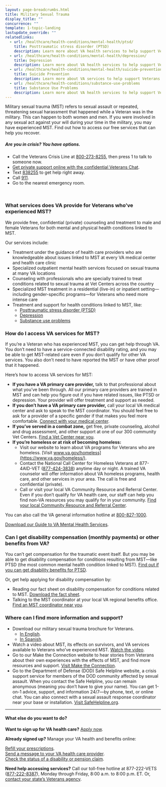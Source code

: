 ```yaml
---
layout: page-breadcrumbs.html
title: Military Sexual Trauma
display_title: ""
concurrence: ""
template: 1-topic-landing
lastupdate_override: ""
relatedlinks:
  - url: /healthcare/health-conditions/mental-health/ptsd/
    title: Posttraumatic stress disorder (PTSD)
    description: Learn more about VA health services to help support Veterans with PTSD.
  - url: /healthcare/health-conditions/mental-health/depression/
    title: Depression
    description: Learn more about VA health services to help support Veterans with depression.
  - url: /healthcare/health-conditions/mental-health/suicide-prevention/
    title: Suicide Prevention
    description: Learn more about VA services to help support Veterans at risk of suicide and their families.
  - url: /healthcare/health-conditions/substance-use-problems
    title: Substance Use Problems
    description: Learn more about VA health services to help support Veterans with substance use problems.
---
```


<div class="va-introtext">

Military sexual trauma (MST) refers to sexual assault or repeated, threatening sexual harassment that happened while a Veteran was in the military. This can happen to both women and men. If you were involved in any sexual act against your will during your time in the military, you may have experienced MST. Find out how to access our free services that can help you recover.

</div>

<div class="usa-alert usa-alert-warning va-alert">
  <div class="usa-alert-body">
	<h5>Are you in crisis? <a id="crisis-expander-link">You have options.</a></h5>
	<div id="crisis-expander-content" class="expander-content expander-content-closed">
	  <div class="expander-content-inner">
	    <ul>
	  	  <li>Call the Veterans Crisis Line at <a href="tel:+1-800-273-8255">800-273-8255</a>, then press 1 to talk to someone now.</li>
		  <li><a href="https://www.veteranscrisisline.net/ChatTermsOfService.aspx?account=Veterans%20Chat/">Get private support online with the confidential Veterans Chat</a>.</li>
		  <li>Text <a href="sms:838255">838255</a> to get help right away.</li>
		  <li>Call <a href="tel:911">911</a>.</li>
		  <li>Go to the nearest emergency room.</li>
		</ul>
	  </div>
  	</div>
  </div>
</div>

<br>

<div class="feature" markdown=“1”>

### What services does VA provide for Veterans who’ve experienced MST?

We provide free, confidential (private) counseling and treatment to male and female Veterans for both mental and physical health conditions linked to MST.

Our services include:

- Treatment under the guidance of health care providers who are knowledgeable about issues linked to MST at every VA medical center and health care clinic
- Specialized outpatient mental health services focused on sexual trauma at many VA locations
- Counseling with professionals who are specially trained to treat conditions related to sexual trauma at Vet Centers across the country
- Specialized MST treatment in a residential (live-in) or inpatient setting—including gender-specific programs—for Veterans who need more intense care
- Treatment and support for health conditions linked to MST, like:
  - [Posttraumatic stress disorder (PTSD)](/healthcare/health-conditions/mental-health/ptsd/)
  - [Depression](/healthcare/health-conditions/mental-health/depression/)
  - [Substance use problems](/healthcare/health-conditions/substance-use-problems/)

</div>

### How do I access VA services for MST? 

If you’re a Veteran who has experienced MST, you can get help through VA. You don’t need to have a service-connected disability rating, and you may be able to get MST-related care even if you don’t qualify for other VA services. You also don’t need to have reported the MST or have other proof that it happened.

Here’s how to access VA services for MST:

- **If you have a VA primary care provider,** talk to that professional about what you’ve been through. All our primary care providers are trained in MST and can help you figure out if you have related issues, like PTSD or depression. Your provider will offer treatment and support as needed.
- **If you don’t have a VA primary care provider,** call your local VA medical center and ask to speak to the MST coordinator. You should feel free to ask for a provider of a specific gender if that makes you feel more comfortable. [Connect with your medical center](https://www.va.gov/health/vamc/). 
- **If you’ve served in a combat zone,** get free, private counseling, alcohol and drug assessment, and other support at one of our 300 community Vet Centers. [Find a Vet Center near you](https://www.va.gov/directory/guide/vetcenter.asp). 
- **If you’re homeless or at risk of becoming homeless:** 
  - Visit our website to learn about VA programs for Veterans who are homeless. [Visit www.va.gov/homeless](https://www.va.gov/homeless/).
  - Contact the National Call Center for Homeless Veterans at 877-4AID-VET (<a href="tel:+1phonenumber">877-424-3838</a>) anytime day or night. A trained VA counselor will offer information about VA homeless programs, health care, and other services in your area. The call is free and confidential (private).
  - Call or visit your local VA Community  Resource and Referral Center. Even if you don’t qualify for VA health care, our staff can help you find non-VA resources you may qualify for in your community. [Find your local Community Resource and Referral Center]( https://www.va.gov/HOMELESS/Crrc.asp).

You can also call the VA general information hotline at <a href="tel:+1phonenumber">800-827-1000</a>.

[Download our Guide to VA Mental Health Services](https://www.mentalhealth.va.gov/docs/MHG_English.pdf). 

### Can I get disability compensation (monthly payments) or other benefits from VA?

You can’t get compensation for the traumatic event itself. But you may be able to get disability compensation for conditions resulting from MST—like PTSD (the most common mental health condition linked to MST). [Find out if you can get disability benefits for PTSD](/disability-benefits/conditions/ptsd/). 

Or, get help applying for disability compensation by:

- Reading our fact sheet on disability compensation for conditions related to MST. [Download the fact sheet](http://www.benefits.va.gov/BENEFITS/factsheets/serviceconnected/MST.pdf).
- Talking to the MST coordinator at your local VA regional benefits office. [Find an MST coordinator near you](http://www.benefits.va.gov/benefits/mstcoordinators.asp). 

### Where can I find more information and support?

- Download our military sexual trauma brochure for Veterans. 
  - [In English](https://www.mentalhealth.va.gov/docs/MST-BrochureforVeterans.pdf). 
  - [In Spanish](https://www.mentalhealth.va.gov/docs/MST-BrochureforVeterans-Spanish-Sep2010.pdf). 
- Watch a video about MST, its effects on survivors, and VA services available to Veterans who’ve experienced MST. [Watch the video](https://www.youtube.com/watch?v=b9snig5gZfk). 
- Go to our Make the Connection website to hear stories from Veterans about their own experiences with the effects of MST, and find more resources and support. [Visit Make the Connection](https://maketheconnection.net/).
- Go to the Department of Defense (DOD) Safe Helpline website, a crisis support service for members of the DOD community affected by sexual assault. When you contact the Safe Helpline, you can remain anonymous (meaning you don’t have to give your name). You can get 1-on-1 advice, support, and information 24/7—by phone, text, or online chat. You can also connect with a sexual assault response coordinator near your base or installation. [Visit SafeHelpline.org](https://www.safehelpline.org/).


------

#### What else do you want to do?

**Want to sign up for VA health care?** [Apply now](/healthcare/apply/).

**Already signed up?** Manage your VA health and benefits online: <br />

[Refill your prescriptions](/healthcare/prescriptions/). <br /> 
[Send a message to your VA health care provider](/healthcare/messaging/). <br /> 
[Check the status of a disability or pension claim](/track-claims/).

**Need help accessing services?** Call our toll-free hotline at 877-222-VETS (<a href="tel:+1phonenumber">877-222-8387</a>), Monday through Friday, 8:00 a.m. to 8:00 p.m. ET. Or, [contact your state’s Veterans agency](https://www.va.gov/statedva.htm).
 
<script type="text/javascript">

  // Toggle the expandable crisis info
  document.getElementById('crisis-expander-link')
    .addEventListener('click', function () {
      document.getElementById('crisis-expander-content').classList.toggle('expander-content-closed');
    });
</script>
